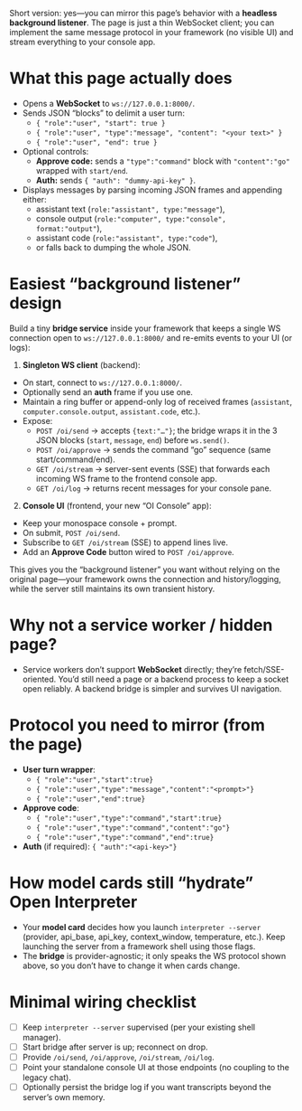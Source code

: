 Short version: yes—you can mirror this page’s behavior with a **headless background listener**. The page is just a thin WebSocket client; you can implement the same message protocol in your framework (no visible UI) and stream everything to your console app.

# What this page actually does
- Opens a **WebSocket** to `ws://127.0.0.1:8000/`.  
- Sends JSON “blocks” to delimit a user turn:
  - `{ "role":"user", "start": true }`
  - `{ "role":"user", "type":"message", "content": "<your text>" }`
  - `{ "role":"user", "end": true }`
- Optional controls:
  - **Approve code:** sends a `"type":"command"` block with `"content":"go"` wrapped with `start/end`.
  - **Auth:** sends `{ "auth": "dummy-api-key" }`.
- Displays messages by parsing incoming JSON frames and appending either:
  - assistant text (`role:"assistant", type:"message"`),
  - console output (`role:"computer", type:"console", format:"output"`),
  - assistant code (`role:"assistant", type:"code"`),
  - or falls back to dumping the whole JSON.

# Easiest “background listener” design
Build a tiny **bridge service** inside your framework that keeps a single WS connection open to `ws://127.0.0.1:8000/` and re-emits events to your UI (or logs):

1) **Singleton WS client** (backend):
- On start, connect to `ws://127.0.0.1:8000/`.
- Optionally send an **auth** frame if you use one.
- Maintain a ring buffer or append-only log of received frames (`assistant`, `computer.console.output`, `assistant.code`, etc.).
- Expose:
  - `POST /oi/send` → accepts `{text:"…"}`; the bridge wraps it in the 3 JSON blocks (`start`, `message`, `end`) before `ws.send()`.
  - `POST /oi/approve` → sends the command “go” sequence (same start/command/end).
  - `GET /oi/stream` → server-sent events (SSE) that forwards each incoming WS frame to the frontend console app.
  - `GET /oi/log` → returns recent messages for your console pane.

2) **Console UI** (frontend, your new “OI Console” app):
- Keep your monospace console + prompt.
- On submit, `POST /oi/send`.
- Subscribe to `GET /oi/stream` (SSE) to append lines live.
- Add an **Approve Code** button wired to `POST /oi/approve`.

This gives you the “background listener” you want without relying on the original page—your framework owns the connection and history/logging, while the server still maintains its own transient history.

# Why not a service worker / hidden page?
- Service workers don’t support **WebSocket** directly; they’re fetch/SSE-oriented. You’d still need a page or a backend process to keep a socket open reliably. A backend bridge is simpler and survives UI navigation.

# Protocol you need to mirror (from the page)
- **User turn wrapper**:
  - `{ "role":"user","start":true}`
  - `{ "role":"user","type":"message","content":"<prompt>"}`  
  - `{ "role":"user","end":true}`
- **Approve code**:
  - `{ "role":"user","type":"command","start":true}`
  - `{ "role":"user","type":"command","content":"go"}`
  - `{ "role":"user","type":"command","end":true}`
- **Auth** (if required): `{ "auth":"<api-key>"}`

# How model cards still “hydrate” Open Interpreter
- Your **model card** decides how you launch `interpreter --server` (provider, api_base, api_key, context_window, temperature, etc.). Keep launching the server from a framework shell using those flags.
- The **bridge** is provider-agnostic; it only speaks the WS protocol shown above, so you don’t have to change it when cards change.

# Minimal wiring checklist
- [ ] Keep `interpreter --server` supervised (per your existing shell manager).
- [ ] Start bridge after server is up; reconnect on drop.
- [ ] Provide `/oi/send`, `/oi/approve`, `/oi/stream`, `/oi/log`.
- [ ] Point your standalone console UI at those endpoints (no coupling to the legacy chat).
- [ ] Optionally persist the bridge log if you want transcripts beyond the server’s own memory.